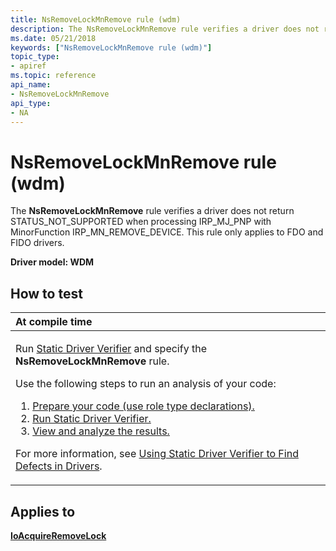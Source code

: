 ```yaml
---
title: NsRemoveLockMnRemove rule (wdm)
description: The NsRemoveLockMnRemove rule verifies a driver does not return STATUS\_NOT\_SUPPORTED when processing IRP\_MJ\_PNP with MinorFunction IRP\_MN\_REMOVE\_DEVICE. This rule only applies to FDO and FIDO drivers.
ms.date: 05/21/2018
keywords: ["NsRemoveLockMnRemove rule (wdm)"]
topic_type:
- apiref
ms.topic: reference
api_name:
- NsRemoveLockMnRemove
api_type:
- NA
---
```


# NsRemoveLockMnRemove rule (wdm)


The **NsRemoveLockMnRemove** rule verifies a driver does not return STATUS\_NOT\_SUPPORTED when processing IRP\_MJ\_PNP with MinorFunction IRP\_MN\_REMOVE\_DEVICE. This rule only applies to FDO and FIDO drivers.

**Driver model: WDM**

## How to test

<table>
<colgroup>
<col width="100%" />
</colgroup>
<thead>
<tr class="header">
<th align="left">At compile time</th>
</tr>
</thead>
<tbody>
<tr class="odd">
<td align="left"><p>Run <a href="/windows-hardware/drivers/devtest/static-driver-verifier" data-raw-source="[Static Driver Verifier](./static-driver-verifier.md)">Static Driver Verifier</a> and specify the <strong>NsRemoveLockMnRemove</strong> rule.</p>
Use the following steps to run an analysis of your code:
<ol>
<li><a href="/windows-hardware/drivers/devtest/using-static-driver-verifier-to-find-defects-in-drivers#preparing-your-source-code" data-raw-source="[Prepare your code (use role type declarations).](./using-static-driver-verifier-to-find-defects-in-drivers.md#preparing-your-source-code)">Prepare your code (use role type declarations).</a></li>
<li><a href="/windows-hardware/drivers/devtest/using-static-driver-verifier-to-find-defects-in-drivers#running-static-driver-verifier" data-raw-source="[Run Static Driver Verifier.](./using-static-driver-verifier-to-find-defects-in-drivers.md#running-static-driver-verifier)">Run Static Driver Verifier.</a></li>
<li><a href="/windows-hardware/drivers/devtest/using-static-driver-verifier-to-find-defects-in-drivers#viewing-and-analyzing-the-results" data-raw-source="[View and analyze the results.](./using-static-driver-verifier-to-find-defects-in-drivers.md#viewing-and-analyzing-the-results)">View and analyze the results.</a></li>
</ol>
<p>For more information, see <a href="/windows-hardware/drivers/devtest/using-static-driver-verifier-to-find-defects-in-drivers" data-raw-source="[Using Static Driver Verifier to Find Defects in Drivers](./using-static-driver-verifier-to-find-defects-in-drivers.md)">Using Static Driver Verifier to Find Defects in Drivers</a>.</p></td>
</tr>
</tbody>
</table>

## Applies to

[**IoAcquireRemoveLock**](/windows-hardware/drivers/ddi/wdm/nf-wdm-ioacquireremovelock)
